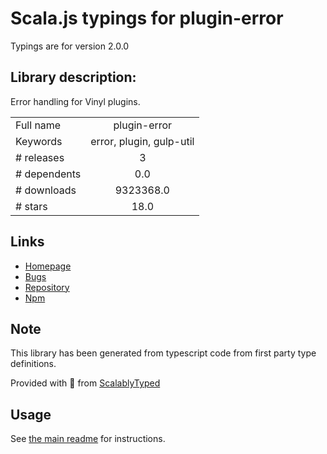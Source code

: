 
# Scala.js typings for plugin-error

Typings are for version 2.0.0

## Library description:
Error handling for Vinyl plugins.

|                    |                 |
| ------------------ | :-------------: |
| Full name          | plugin-error |
| Keywords           | error, plugin, gulp-util |
| # releases         | 3 |
| # dependents       | 0.0 |
| # downloads        | 9323368.0 |
| # stars            | 18.0 |

## Links
- [Homepage](https://github.com/gulpjs/plugin-error#readme)
- [Bugs](https://github.com/gulpjs/plugin-error/issues)
- [Repository](https://github.com/gulpjs/plugin-error)
- [Npm](https://www.npmjs.com/package/plugin-error)
    


## Note
This library has been generated from typescript code from first party type definitions.

Provided with :purple_heart: from [ScalablyTyped](https://github.com/oyvindberg/ScalablyTyped)

## Usage
See [the main readme](../../readme.md) for instructions.


